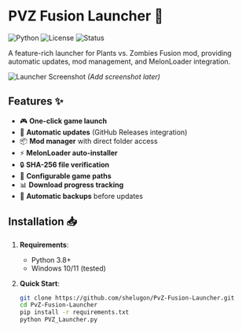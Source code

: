 # PVZ Fusion Launcher 🚀

![Python](https://img.shields.io/badge/python-3.8+-blue.svg)
![License](https://img.shields.io/badge/license-MIT-green.svg)
![Status](https://img.shields.io/badge/status-active-brightgreen.svg)

A feature-rich launcher for Plants vs. Zombies Fusion mod, providing automatic updates, mod management, and MelonLoader integration.

![Launcher Screenshot](screenshot.png) *(Add screenshot later)*

## Features ✨

- 🎮 **One-click game launch**
- 🔄 **Automatic updates** (GitHub Releases integration)
- 📦 **Mod manager** with direct folder access
- ⚡ **MelonLoader auto-installer**
- 🔒 **SHA-256 file verification**
- 📁 **Configurable game paths**
- 📊 **Download progress tracking**
- 💾 **Automatic backups** before updates

## Installation 📥

1. **Requirements**:
   - Python 3.8+
   - Windows 10/11 (tested)

2. **Quick Start**:
   ```bash
   git clone https://github.com/shelugon/PvZ-Fusion-Launcher.git
   cd PvZ-Fusion-Launcher
   pip install -r requirements.txt
   python PVZ_Launcher.py
